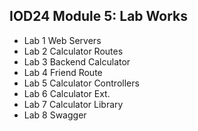 ## IOD24 Module 5: Lab Works

- Lab 1 Web Servers
- Lab 2 Calculator Routes
- Lab 3 Backend Calculator
- Lab 4 Friend Route
- Lab 5 Calculator Controllers
- Lab 6 Calculator Ext.
- Lab 7 Calculator Library
- Lab 8 Swagger